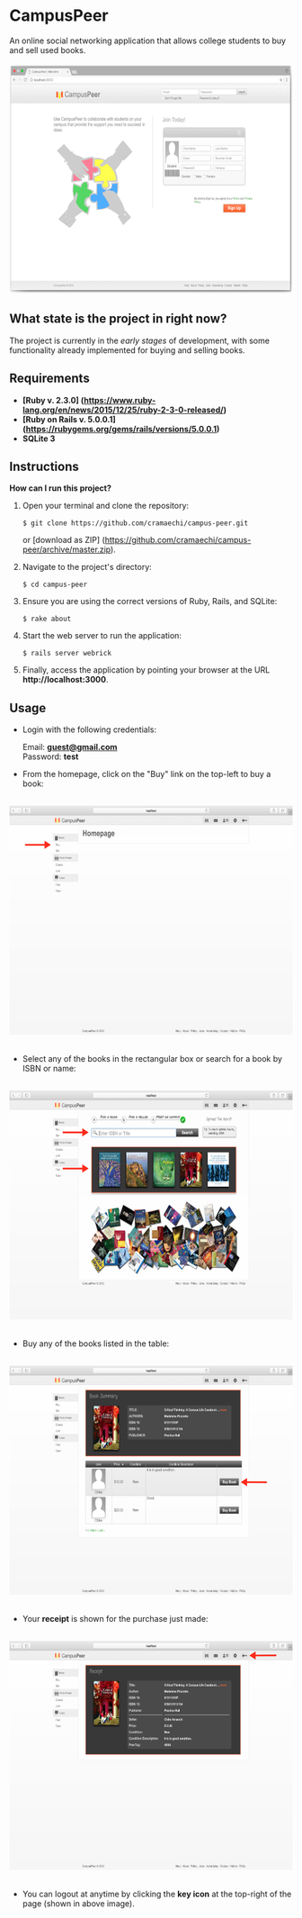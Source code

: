# CampusPeer
An online social networking application that allows college students to buy and sell used books. <br><br>
<img src="https://github.com/cramaechi/campus-peer/blob/master/img/welcome_page.png" width="650" height="407">

## What state is the project in right now?
The project is currently in the *early stages* of development, with some functionality already implemented for buying and selling books.

## Requirements
  * **[Ruby v. 2.3.0] (https://www.ruby-lang.org/en/news/2015/12/25/ruby-2-3-0-released/)**
  * **[Ruby on Rails v. 5.0.0.1] (https://rubygems.org/gems/rails/versions/5.0.0.1)**
  * **SQLite 3**
  
## Instructions
**How can I run this project?**

1. Open your terminal and clone the repository:
   ```
   $ git clone https://github.com/cramaechi/campus-peer.git
   ```
   or [download as ZIP] (https://github.com/cramaechi/campus-peer/archive/master.zip).
  
2. Navigate to the project's directory:
   ```
   $ cd campus-peer
   ```
   
3. Ensure you are using the correct versions of Ruby, Rails, and SQLite:
   ```
   $ rake about
   ```
   
4. Start the web server to run the application:
   ```
   $ rails server webrick
   ```
   
5. Finally, access the application by pointing your browser at the URL **http://localhost:3000**.

## Usage
* Login with the following credentials:

  Email: **guest@gmail.com**</br>
  Password: **test**
  
* From the homepage, click on the "Buy" link on the top-left to buy a book:<br><br>
<img src="https://github.com/cramaechi/campus-peer/blob/master/img/home_page.png" width="650" height="407">
<br><br>

* Select any of the books in the rectangular box or search for a book by ISBN or name:<br><br>
<img src="https://github.com/cramaechi/campus-peer/blob/master/img/book_transactions_page.png" width="650" height="407">
<br><br>

* Buy any of the books listed in the table:<br><br>
<img src="https://github.com/cramaechi/campus-peer/blob/master/img/book_summary_page.png" width="650" height="407">
<br><br>

* Your **receipt** is shown for the purchase just made:<br><br>
<img src="https://github.com/cramaechi/campus-peer/blob/master/img/receipt_page.png" width="650" height="407">
<br><br>

* You can logout at anytime by clicking the **key icon** at the top-right of the page (shown in above image).
